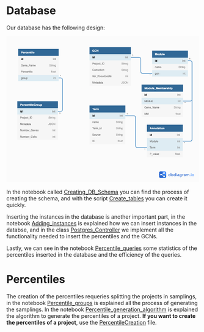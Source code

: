 # Database

Our database has the following design:

![](Experiments/Images/DB_Design.png)

In the notebook called [Creating_DB_Schema](Experiments/Database/Creating_DB_Schema.ipynb) you can find the process of creating the schema, and with the script [Create_tables](Experiments/Database/Create_tables.py) you can create it quickly. 

Inserting the instances in the database is another important part, in the notebook [Adding_instances](Experiments/Database/Adding_instances.ipynb) is explained how we can insert instances in the databse, and in the class [Postgres_Controller](Experiments/Database/Postgres_Controller.py) we implement all the functionality needed to insert the percentiles and the GCNs.

Lastly, we can see in the notebook [Percentile_queries](Experiments/Database/Percentile_queries.ipynb) some statistics of the percentiles inserted in the database and the efficiency of the queries.

# Percentiles

The creation of the percentiles requeries splitting the projects in samplings, in the notebook [Percentile_groups](Experiments/Percentiles/Percentile_groups.ipynb) is explained all the process of generating the samplings. In the notebook [Percentile_generation_algorithm](Experiments/Percentiles/Percentile_generation_algorithm.ipynb) is explained the algorithm to generate the percentiles of a project. **If you want to create the percentiles of a project**, use the [PercentileCreation](Experiments/Percentiles/PercentileCreation.py) file.
